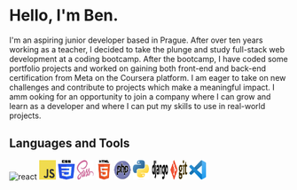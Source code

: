 # Hello, I'm Ben.

I'm an aspiring junior developer based in Prague. After over ten years working as a teacher, I decided to take the plunge and study full-stack web development at a coding bootcamp. After the bootcamp, I have coded some portfolio projects and worked on gaining both front-end and back-end certification from Meta on the Coursera platform. I am eager to take on new challenges and contribute to projects which make a meaningful impact. I amm ooking for an opportunity to join a company where I can grow and learn as a developer and where I can put my skills to use in real-world projects.
## Languages and Tools

<p>
  <img src="https://cdn.jsdelivr.net/gh/devicons/devicon/icons/react/react-original.svg" alt="react" width="35" height="35"/>
  <img src="JavaScript-logo.png" alt="javascript" width="30" height="35"/>
  <img src="CSS3.svg" alt="CSS3" width="30" height="35"/>
  <img src="Sass.svg.png" alt="Sass" width="30" height="35"/>
  <img src="HTML5.svg.png" alt="HTML5" width="30" height="35"/>
  <img src="PHP.svg.png" alt="PHP" width="30" height="35"/>
  <img src="Python.svg.png" alt="Python" width="30" height="35"/>
  <img src="Django.svg.png" alt="Django" width="30" height="35"/>
  <img src="Git.svg.png" alt="Git" width="30" height="35"/>
  <img src="VSCode.svg.png" alt="VSCode" width="30" height="35"/>
    </p>
<!--
**BenHbrt/BenHbrt** is a ✨ _special_ ✨ repository because its `README.md` (this file) appears on your GitHub profile.

Here are some ideas to get you started:

- 🔭 I’m currently working on ...
- 🌱 I’m currently learning ...
- 👯 I’m looking to collaborate on ...
- 🤔 I’m looking for help with ...
- 💬 Ask me about ...
- 📫 How to reach me: ...
- 😄 Pronouns: ...
- ⚡ Fun fact: ...
-->
